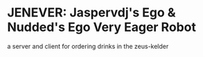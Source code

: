 JENEVER: Jaspervdj's Ego & Nudded's Ego Very Eager Robot
=======

a server and client for ordering drinks in the zeus-kelder
